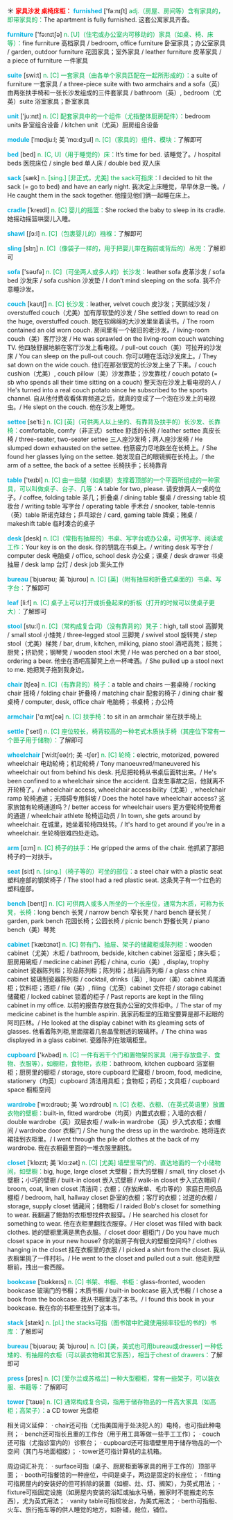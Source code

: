 ☀ <font color="red">**家具沙发 桌椅床柜：**</font>
<font color="sky blue">**furnished**</font> ['fə:nɪʃt] 
<font color="#00b050">adj.（房屋、房间等）含有家具的，即带家具的：</font>The apartment is fully furnished. 这套公寓家具齐备。

<font color="sky blue">**furniture**</font> ['fə:nɪtʃə] 
<font color="#00b050">n. [U]（住宅或办公室内可移动的）家具（如桌、椅、床等）：</font>fine furniture 高档家具 / bedroom, office furniture 卧室家具；办公室家具 / garden, outdoor furniture 花园家具；室外家具 / leather furniture 皮革家具 / a piece of furniture 一件家具

<font color="sky blue">**suite**</font> [swi:t] 
<font color="#00b050">n. [C] 一套家具（由各单个家具匹配在一起所形成的）：</font>a suite of furniture 一套家具 / a three-piece suite with two armchairs and a sofa（英）由两张扶手椅和一张长沙发组成的三件套家具 / bathroom（英）, bedroom（尤英）suite 浴室家具；卧室家具

<font color="sky blue">**unit**</font> ['ju:nɪt] 
<font color="#00b050">n. [C] 配套家具中的一个组件（尤指整体厨房配件）：</font>bedroom units 卧室组合设备 / kitchen unit（尤英）厨房组合设备

<font color="sky blue">**module**</font> [ˈmɒdju:l; 美 ˈmɑ:dʒul]
<font color="#00b050">n. [C]（家具的）组件、模块：</font>了解即可

<font color="sky blue">**bed**</font> [bed] 
<font color="#00b050">n. [C, U]（用于睡觉的）床：</font>It’s time for bed. 该睡觉了。/ hospital beds 医院床位 / single bed 单人床 / double bed 双人床
           
<font color="sky blue">**sack**</font> [sæk]
<font color="#00b050">n. [sing.] [非正式，尤美] the sack可指床：</font>I decided to hit the sack (= go to bed) and have an early night. 我决定上床睡觉，早早休息一晚。/ He caught them in the sack together. 他撞见他们俩一起睡在床上。
           
<font color="sky blue">**cradle**</font> [ˈkreɪdl]
<font color="#00b050">n. [C] 婴儿的摇篮：</font>She rocked the baby to sleep in its cradle. 她摇动摇篮哄婴儿入睡。
                     
<font color="sky blue">**shawl**</font> [ʃɔ:l]
<font color="#00b050">n. [C]（包裹婴儿的）襁褓：</font>了解即可
     
<font color="sky blue">**sling**</font> [slɪŋ]
<font color="#00b050">n. [C]（像袋子一样的，用于把婴儿带在胸前或背后的）吊兜：</font>了解即可

<font color="sky blue">**sofa**</font> ['səʊfə] 
<font color="#00b050">n. [C]（可坐两人或多人的）长沙发：</font>leather sofa 皮革沙发 / sofa bed 沙发床 / sofa cushion 沙发垫 / I don’t mind sleeping on the sofa. 我不介意睡沙发。
           
<font color="sky blue">**couch**</font> [kaʊtʃ]
<font color="#00b050">n. [C] 长沙发：</font>leather, velvet couch 皮沙发；天鹅绒沙发 / overstuffed couch（尤美）加有厚软垫的沙发 / She settled down to read on the huge, overstuffed couch. 她在软绵绵的大沙发里坐着读书。/ The room contained an old worn couch. 房间里有一个破旧的老沙发。/ living-room couch（美）客厅沙发 / He was sprawled on the living-room couch watching TV. 他四肢舒展地躺在客厅沙发上看电视。/ pull-out couch（美）可拉开的沙发床 / You can sleep on the pull-out couch. 你可以睡在活动沙发床上。/ They sat down on the wide couch. 他们在那张很宽的长沙发上坐了下来。/ couch cushion（尤美）, couch pillow（美）沙发靠垫；沙发靠枕 / couch potato (= sb who spends all their time sitting on a couch) 整天泡在沙发上看电视的人 / He's turned into a real couch potato since he subscribed to the sports channel. 自从他付费收看体育频道之后，就真的变成了一个泡在沙发上的电视虫。/ He slept on the couch. 他在沙发上睡觉。
           
<font color="sky blue">**settee**</font> [seˈti:]
<font color="#00b050">n. [C] [英]（可供两人以上坐的、有靠背及扶手的）长沙发、长靠椅：</font>comfortable, comfy（非正式）settee 舒适的长椅 / leather settee 真皮长椅 / three-seater, two-seater settee 三人座沙发椅；两人座沙发椅 / He slumped down exhausted on the settee. 他筋疲力尽地跌坐在长椅上。/ She found her glasses lying on the settee. 她发现自己的眼镜搁在长椅上。/ the arm of a settee, the back of a settee 长椅扶手；长椅靠背

<font color="sky blue">**table**</font> ['teɪbl] 
<font color="#00b050">n. [C] 由一些腿（如桌腿）支撑着顶部的一个平面所组成的一种家具，可以叫做桌子、台子、几等：</font>A table for two, please. 请安排两人一桌的位子。/ coffee, folding table 茶几；折叠桌 / dining table 餐桌 / dressing table 梳妆台 / writing table 写字台 / operating table 手术台 / snooker, table-tennis（英）table 斯诺克球台；乒乓球台 / card, gaming table 牌桌；赌桌 / makeshift table 临时凑合的桌子

<font color="sky blue">**desk**</font> [desk] 
<font color="#00b050">n. [C]（常指有抽屉的）书桌、写字台或办公桌，可供写字、阅读或工作：</font>Your key is on the desk. 你的钥匙在书桌上。/ writing desk 写字台 / computer desk 电脑桌 / office, school desk 办公桌；课桌 / desk drawer 书桌抽屉 / desk lamp 台灯 / desk job 案头工作
           
<font color="sky blue">**bureau**</font> [ˈbjʊərəʊ; 美 ˈbjʊroʊ]
<font color="#00b050">n. [C] [英]（附有抽屉和折叠式桌面的）书桌、写字台：</font>了解即可

<font color="sky blue">**leaf**</font> [li:f] 
<font color="#00b050">n. [C] 桌子上可以打开或折叠起来的折板（打开的时候可以使桌子更大）：</font>了解即可
 
<font color="sky blue">**stool**</font> [stu:l]
<font color="#00b050">n. [C]（常构成复合词）（没有靠背的）凳子：</font>high, tall stool 高脚凳 / small stool 小矮凳 / three-legged stool 三脚凳 / swivel stool 旋转凳 / step stool（尤美）梯凳 / bar, drum, kitchen, milking, piano stool 酒吧高凳；鼓凳；厨凳；挤奶凳；钢琴凳 / wooden stool 木凳 / He was perched on a bar stool, ordering a beer. 他坐在酒吧高脚凳上点一杯啤酒。/ She pulled up a stool next to me. 她把凳子拖到我身边。

<font color="sky blue">**chair**</font> [tʃeə] 
<font color="#00b050">n. [C]（有靠背的）椅子：</font>a table and chairs 一套桌椅 / rocking chair 摇椅 / folding chair 折叠椅 / matching chair 配套的椅子 / dining chair 餐桌椅 / computer, desk, office chair 电脑椅；书桌椅；办公椅

<font color="sky blue">**armchair**</font> ['ɑːmtʃeə] 
<font color="#00b050">n. [C] 扶手椅：</font>to sit in an armchair 坐在扶手椅上

<font color="sky blue">**settle**</font> ['setl] 
<font color="#00b050">n. [C] 座位较长，椅背较高的一种老式木质扶手椅（其座位下常有一个匣子用于储物）：</font>了解即可
           
<font color="sky blue">**wheelchair**</font> [ˈwi:ltʃeə(r); 美 -tʃer]
<font color="#00b050">n. [C] 轮椅：</font>electric, motorized, powered wheelchair 电动轮椅；机动轮椅 / Tony manoeuvred/maneuvered his wheelchair out from behind his desk. 托尼把轮椅从书桌后面转出来。/ He's been confined to a wheelchair since the accident. 自发生事故之后，他就离不开轮椅了。/ wheelchair access, wheelchair accessibility（尤美）, wheelchair ramp 轮椅通道；无障碍专用斜坡 / Does the hotel have wheelchair access? 这家旅馆有轮椅通道吗？/ better access for wheelchair users 更方便轮椅使用者的通道 / wheelchair athlete 轮椅运动员 / In town, she gets around by wheelchair. 在城里，她坐着轮椅四处转。/ It's hard to get around if you're in a wheelchair. 坐轮椅很难四处走动。

<font color="sky blue">**arm**</font> [ɑːm] 
<font color="#00b050">n. [C] 椅子的扶手：</font>He gripped the arms of the chair. 他抓紧了那把椅子的一对扶手。

<font color="sky blue">**seat**</font> [si:t] 
<font color="#00b050">n. [sing.]（椅子等的）可坐的部位：</font>a steel chair with a plastic seat 塑料座部的钢架椅子 / The stool had a red plastic seat. 这条凳子有一个红色的塑料座部。

<font color="sky blue">**bench**</font> [bentʃ] 
<font color="#00b050">n. [C] 可供两人或多人所坐的一个长座位，通常为木质，可称为长凳，长椅：</font>long bench 长凳 / narrow bench 窄长凳 / hard bench 硬长凳 / garden, park bench 花园长椅；公园长椅 / picnic bench 野餐长凳 / piano bench（美）琴凳
           
<font color="sky blue">**cabinet**</font> [ˈkæbɪnət]
<font color="#00b050">n. [C] 带有门、抽屉、架子的储藏柜或陈列柜：</font>wooden cabinet（尤美）木柜 / bathroom, bedside, kitchen cabinet 浴室柜；床头柜；厨房用碗柜 / medicine cabinet 药柜 / china, curio（美）, display, trophy cabinet 瓷器陈列柜；珍品陈列柜；陈列柜；战利品陈列柜 / a glass china cabinet 玻璃制瓷器陈列柜 / cocktail, drinks（英）, liquor（美）cabinet 鸡尾酒柜；饮料柜；酒柜 / file（美）, filing（尤英）cabinet 文件柜 / storage cabinet 储藏柜 / locked cabinet 锁着的柜子 / Past reports are kept in the filing cabinet in my office. 以前的报告存放在我办公室的文件柜中。/ The star of my medicine cabinet is the humble aspirin. 我家药柜里的压箱宝要算是那不起眼的阿司匹林。/ He looked at the display cabinet with its gleaming sets of glasses. 他看着陈列柜,里面摆着几套晶莹剔透的玻璃杯。/ The china was displayed in a glass cabinet. 瓷器陈列在玻璃柜里。

<font color="sky blue">**cupboard**</font> ['kʌbəd] 
<font color="#00b050">n. [C] 一件有若干个门和置物架的家具（用于存放盘子、食物、衣服等），如橱柜，食物柜，衣柜：</font>bathroom, kitchen cupboard 浴室橱柜；厨房里的橱柜 / storage, store cupboard 贮藏柜 / broom, food, medicine, stationery（均英）cupboard 清洁用具柜；食物柜；药柜；文具柜 / cupboard space 橱柜空间
           
<font color="sky blue">**wardrobe**</font> [ˈwɔ:drəʊb; 美 ˈwɔ:rdroʊb]
<font color="#00b050">n. [C] 衣柜、衣橱、（在英式英语里）放置衣物的壁橱：</font>built-in, fitted wardrobe（均英）内置式衣橱；入墙的衣橱 / double wardrobe（英）双层衣柜 / walk-in wardrobe（英）步入式衣柜；衣帽间 / wardrobe door 衣柜门 / She hung the dress up in the wardrobe. 她将连衣裙挂到衣柜里。/ I went through the pile of clothes at the back of my wardrobe. 我在衣橱最里面的一堆衣服里翻找。
                      
<font color="sky blue">**closet**</font> [ˈklɒzɪt; 美 ˈklɑ:zət]
<font color="#00b050">n. [C] [尤美] 墙壁里带门的、直达地面的一个小储物间，如壁橱：</font>big, huge, large closet 大壁橱；巨大的壁橱 / small, tiny closet 小壁橱；小巧的壁橱 / built-in closet 嵌入式壁橱 / walk-in closet 步入式衣帽间 / broom, coat, linen closet 清洁间；衣橱；（存放床单、毛巾等的）家庭日用织品棚柜 / bedroom, hall, hallway closet 卧室的衣橱；客厅的衣橱；过道的衣橱 / storage, supply closet 储藏间；储物柜 / I raided Bob's closet for something to wear. 我翻遍了鲍勃的衣柜想找件衣服穿。/ He searched his closet for something to wear. 他在衣柜里翻找衣服穿。/ Her closet was filled with back clothes. 她的壁橱里满是黑色衣服。/ closet door 橱柜门 / Do you have much closet space in your new house? 你的新房子有很大的壁橱空间吗? / clothes hanging in the closet 挂在衣橱里的衣服 / I picked a shirt from the closet. 我从衣橱里挑了一件村衫。/ He went to the closet and pulled out a suit. 他走到壁橱前，拽出一套西服。
           
<font color="sky blue">**bookcase**</font> [ˈbʊkkeɪs]
<font color="#00b050">n. [C] 书架、书橱、书柜：</font>glass-fronted, wooden bookcase 玻璃门的书橱；木质书橱 / built-in bookcase 嵌入式书橱 / I chose a book from the bookcase. 我从书橱里选了本书。/ I found this book in your bookcase. 我在你的书柜里找到了这本书。
           
<font color="sky blue">**stack**</font> [stæk]
<font color="#00b050">n. [pl.] the stacks可指（图书馆中贮藏使用频率较低的书的）书库：</font>了解即可

<font color="sky blue">**bureau**</font> [ˈbjʊərəʊ; 美 ˈbjʊroʊ]
<font color="#00b050">n. [C] [美，美式也可用bureau或dresser] 一种低矮的、有抽屉的衣柜（可以装衣物和其它东西），相当于chest of drawers：</font>了解即可

<font color="sky blue">**press**</font> [pres] 
<font color="#00b050">n. [C] [爱尔兰或苏格兰] 一种大型橱柜，常有一些架子，可以装衣服、书籍等：</font>了解即可

<font color="sky blue">**tower**</font> ['taʊə] 
<font color="#00b050">n. [C] 通常构成复合词，指用于储存物品的一件高大家具（如高柜；高架子）：</font>a CD tower 光盘柜

相关词义延伸：
· chair还可指（尤指美国用于处决犯人的）电椅，也可指此种电刑；
· bench还可指长且重的工作台（用于用工具等做一些手工工作）；
· couch还可指（尤指诊室内的）诊察台；
· cupboard还可指墙壁里用于储存物品的一个空间（其门与地面相接）；
· tower还可指计算机的主机箱。

周边词汇补充：
· surface可指（桌子、厨房柜面等家具的用于工作的）顶部平面；
· booth可指餐馆的一种座位，中间是桌子，两边是固定的长座位；
· fitting可指房屋内的安装好的但可拆除的装置（如橱、灶、灯、搁架），为英式用法；
· fixture可指固定设施（如房屋内安装的浴缸或抽水马桶，搬家时不能搬走的东西），尤为英式用法；
· vanity table可指梳妆台，为美式用法；
· berth可指船、火车、旅行拖车等的供人睡觉的地方，如卧铺，舱位，铺位。

